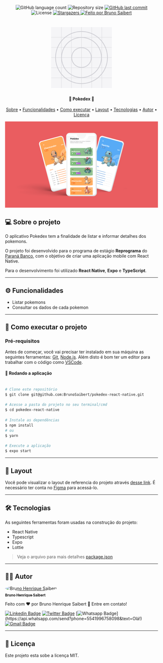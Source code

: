 <p align="center">
  <img alt="GitHub language count" src="https://img.shields.io/github/languages/count/BrunoSaibert/pokedex-react-native?color=%2304D361&style=for-the-badge">

  <img alt="Repository size" src="https://img.shields.io/github/repo-size/BrunoSaibert/pokedex-react-native?style=for-the-badge">

  <a href="https://github.com/BrunoSaibert/pokedex-react-native/commits/master">
    <img alt="GitHub last commit" src="https://img.shields.io/github/last-commit/BrunoSaibert/pokedex-react-native?style=for-the-badge">
  </a>

   <img alt="License" src="https://img.shields.io/badge/license-MIT-brightgreen?style=for-the-badge">
   <a href="https://github.com/BrunoSaibert/pokedex-react-native/stargazers">
    <img alt="Stargazers" src="https://img.shields.io/github/stars/BrunoSaibert/pokedex-react-native?style=for-the-badge">
  </a>

  <a href="https://brunosaibert.com.br/">
    <img alt="Feito por Bruno Saibert" src="https://img.shields.io/badge/feito%20por-Bruno%20Saibert-%231b9?style=for-the-badge">
  </a>

</p>
<h1 align="center">
    <img alt="pokedex-react-native" title="#pokedex-react-native" src="https://raw.githubusercontent.com/BrunoSaibert/pokedex-react-native/main/assets/icon.png" width="200px" />
</h1>

<h4 align="center">
	🏁  Pokedex 🏁
</h4>

<p align="center">
 <a href="#--sobre-o-projeto">Sobre</a> •
 <a href="#-%EF%B8%8F-funcionalidades">Funcionalidades</a> •
 <a href="#--como-executar-o-projeto">Como executar</a> •
 <a href="#--layout">Layout</a> •
 <a href="#--tecnologias">Tecnologias</a> •
 <a href="#--autor">Autor</a> •
 <a href="#--licença">Licença</a>
</p>

![](https://raw.githubusercontent.com/BrunoSaibert/pokedex-react-native/main/assets/Cover.png)

## [](https://github.com/BrunoSaibert/pokedex-react-native#--sobre-o-projeto) 💻 Sobre o projeto

O aplicativo Pokedex tem a finalidade de listar e informar detalhes dos pokemons.

O projeto foi desenvolvido para o programa de estágio **Reprograma** do [Paraná Banco](https://www.paranabanco.com.br/), com o objetivo de criar uma aplicação mobile com React Native.

Para o desenvolvimento foi utilizado **React Native**, **Expo** e **TypeScript**.

---

## [](https://github.com/BrunoSaibert/pokedex-react-native#-%EF%B8%8F-funcionalidades) ⚙️ Funcionalidades

- Listar pokemons
- Consultar os dados de cada pokemon

---

## [](https://github.com/BrunoSaibert/pokedex-react-native#--como-executar-o-projeto) 🚀 Como executar o projeto

### Pré-requisitos

Antes de começar, você vai precisar ter instalado em sua máquina as seguintes ferramentas:
[Git](https://git-scm.com), [Node.js](https://nodejs.org/en/).
Além disto é bom ter um editor para trabalhar com o código como [VSCode](https://code.visualstudio.com/).

#### 🧭 Rodando a aplicação

```bash

# Clone este repositório
$ git clone git@github.com:BrunoSaibert/pokedex-react-native.git

# Acesse a pasta do projeto no seu terminal/cmd
$ cd pokedex-react-native

# Instale as dependências
$ npm install
# ou
$ yarn

# Execute a aplicação
$ expo start

```

---

## [](https://github.com/BrunoSaibert/pokedex-react-native#--layout) 🔖 Layout

Você pode visualizar o layout de referencia do projeto através [desse link](<https://www.figma.com/file/ovbsla2hdcPQIuoJSRzKGd/Pok%C3%A9dex-(Copy)?node-id=326%3A64>). É necessário ter conta no [Figma](http://figma.com/) para acessá-lo.

---

## [](https://github.com/BrunoSaibert/pokedex-react-native#--tecnologias) 🛠 Tecnologias

As seguintes ferramentas foram usadas na construção do projeto:

- React Native
- Typescript
- Expo
- Lottie

> Veja o arquivo para mais detalhes [package.json](https://github.com/BrunoSaibert/pokedex-react-native/blob/master/web/package.json)

---

## [](https://github.com/BrunoSaibert/pokedex-react-native#--autor) 👨‍🚀 Autor

<a href="https://brunosaibert.com.br/">
 <img style="border-radius: 50%;" src="https://avatars2.githubusercontent.com/u/40339324?s=460&u=4f5a7b83aa4e018b4eccbeaa1f6a6b8b04e0e4b7&v=4" width="100px;" alt="Bruno Henrique Saibert"/>
 <br />
 <sub><b>Bruno Henrique Saibert</b></sub></a>
 <br />

Feito com ❤️ por Bruno Henrique Saibert 👋 Entre em contato!

[![Linkedin Badge](https://img.shields.io/badge/-LinkedIn-blue?style=for-the-badge&logo=Linkedin&logoColor=white&link=https://www.linkedin.com/in/brunohenriquesaibert/)](https://www.linkedin.com/in/brunohenriquesaibert/)
[![Twitter Badge](https://img.shields.io/badge/-Twitter-1ca0f1?style=for-the-badge&labelColor=1ca0f1&logo=twitter&logoColor=white&link=https://twitter.com/bh_saibert)](https://twitter.com/bh_saibert)
[![Whatsapp Badge](https://img.shields.io/badge/-Whatsapp-4CA143?style=for-the-badge&labelColor=4CA143&logo=whatsapp&logoColor=white&link=https://api.whatsapp.com/send?phone=5541996758098&text=Olá!)](https://api.whatsapp.com/send?phone=5541996758098&text=Olá!)
[![Gmail Badge](https://img.shields.io/badge/-Gmail-c14438?style=for-the-badge&logo=Gmail&logoColor=white&link=mailto:brunosaibert@gmail.com)](mailto:brunosaibert@gmail.com)

---

## [](https://github.com/BrunoSaibert/pokedex-react-native#--licença) 📝 Licença

Este projeto esta sobe a licença MIT.
